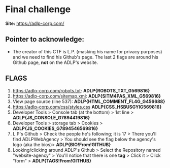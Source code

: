 # Final challenge

**Site:** https://adlp-corp.com/

## Pointer to acknowledge:

- The creator of this CTF is L.P. (masking his name for privacy purposes) and we need to find his Github's page. The last 2 flags are around his Github page, **not** on the ADLP's website.

## FLAGS
1. https://adlp-corp.com/robots.txt: **ADLP{ROBOTS_TXT_G569816}**
2. https://adlp-corp.com/sitemap.xml: **ADLP{SITM4PAS_XML_G569816}**
3. View page source (line 537): **ADLP{HTML_COMMENT_FL4G_G456688}**
4. https://adlp-corp.com/css/styles.css **ADLP{CSS_HSBUSGYIG569816}**
5. Developer Tools > Console tab (at the bottom) > 1st line > **ADLP{JS_CONSOLE_G7894419816}**
6.  Developer Tools > storage tab > Cookies > **ADLP{JS_COOKIES_G7894546569816}**
7. L.P's Github > Check the people he's following; it is 17 > There you'll find ADLPWebAgency > You should see the flag below the agency's logo (aka the bios)> **ADLP{BIO!From!GITHUB}**
8. Looking/clicking around ADLP's Github > Select the Repository named "website-agency" > You'll notice that there is one **tag** > Click it > Click "form" > **ADLP{TAGS!From!GITHUB}**  






